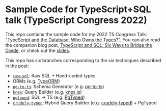 # Sample Code for TypeScript+SQL talk (TypeScript Congress 2022)

This repo contains the sample code for my 2022 TS Congress Talk: ["TypeScript and the Database: Who Owns the Types?"][talk]. You can also read the companion blog post, [TypeScript and SQL: Six Ways to Bridge the Divide][post], or check out the [slides].

This repo has six branches corresponding to the six techniques described in the post:

- [`raw-sql`][raw-sql]: Raw SQL + Hand-coded types
- ORMs (e.g. [TypeORM])
- [`pg-to-ts`][pg2tsb]: Schema Generator (e.g. [pg-to-ts])
- [`knex`][knex]: Query Builder (e.g. [knex.js])
- [`pgtyped`][pgtb]: SQL → TS (e.g. [PgTyped])
- [`crudely-typed`][ctb]: Hybrid Query Builder (e.g. [crudely-typed]) + PgTyped

[talk]: https://portal.gitnation.org/contents/typescript-and-the-database-who-owns-the-types
[post]: https://effectivetypescript.com/
[slides]: https://docs.google.com/presentation/d/1OsLdyLMtJ79fvuylYgmjlCrPNS_NK9xIAXKqoAyW3SI/edit#slide=id.p
[TypeORM]: https://typeorm.io/
[pg-to-ts]: https://github.com/danvk/pg-to-ts
[knex.js]: https://knexjs.org/
[PgTyped]: https://github.com/adelsz/pgtyped
[crudely-typed]: https://github.com/danvk/crudely-typed
[raw-sql]: https://github.com/danvk/ts-sql-tscongress2022/tree/raw-sql
[pg2tsb]: https://github.com/danvk/ts-sql-tscongress2022/tree/pg-to-ts
[knex]: https://github.com/danvk/ts-sql-tscongress2022/tree/knex
[pgtb]: https://github.com/danvk/ts-sql-tscongress2022/tree/pgtyped
[ctb]: https://github.com/danvk/ts-sql-tscongress2022/tree/crudely-typed
